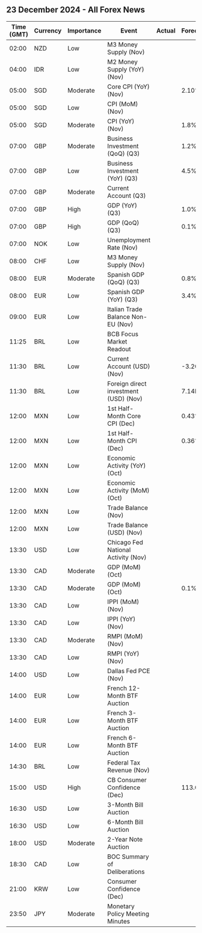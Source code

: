 ## 23 December 2024 - All Forex News

| Time (GMT) | Currency | Importance | Event | Actual | Forecast | Previous |
|------|----------|------------|-------|--------|----------|----------|
| 02:00 | NZD | Low | M3 Money Supply (Nov) |  |  | 418,981.0B |
| 04:00 | IDR | Low | M2 Money Supply (YoY) (Nov) |  |  | 6.70% |
| 05:00 | SGD | Moderate | Core CPI (YoY) (Nov) |  | 2.10% | 2.10% |
| 05:00 | SGD | Low | CPI (MoM) (Nov) |  |  | -0.30% |
| 05:00 | SGD | Moderate | CPI (YoY) (Nov) |  | 1.8% | 1.4% |
| 07:00 | GBP | Moderate | Business Investment (QoQ) (Q3) |  | 1.2% | 1.2% |
| 07:00 | GBP | Low | Business Investment (YoY) (Q3) |  | 4.5% | 4.5% |
| 07:00 | GBP | Moderate | Current Account (Q3) |  |  | -28.4B |
| 07:00 | GBP | High | GDP (YoY) (Q3) |  | 1.0% | 1.0% |
| 07:00 | GBP | High | GDP (QoQ) (Q3) |  | 0.1% | 0.1% |
| 07:00 | NOK | Low | Unemployment Rate (Nov) |  |  | 4.1% |
| 08:00 | CHF | Low | M3 Money Supply (Nov) |  |  | 1,147,624.0B |
| 08:00 | EUR | Moderate | Spanish GDP (QoQ) (Q3) |  | 0.8% | 0.8% |
| 08:00 | EUR | Low | Spanish GDP (YoY) (Q3) |  | 3.4% | 3.4% |
| 09:00 | EUR | Low | Italian Trade Balance Non-EU (Nov) |  |  | 5.71B |
| 11:25 | BRL | Low | BCB Focus Market Readout |  |  |  |
| 11:30 | BRL | Low | Current Account (USD) (Nov) |  | -3.20B | -5.88B |
| 11:30 | BRL | Low | Foreign direct investment (USD) (Nov) |  | 7.14B | 5.72B |
| 12:00 | MXN | Low | 1st Half-Month Core CPI (Dec) |  | 0.43% | 0.04% |
| 12:00 | MXN | Low | 1st Half-Month CPI (Dec) |  | 0.36% | 0.37% |
| 12:00 | MXN | Low | Economic Activity (YoY) (Oct) |  |  | 0.30% |
| 12:00 | MXN | Low | Economic Activity (MoM) (Oct) |  |  | 0.20% |
| 12:00 | MXN | Low | Trade Balance (Nov) |  |  | 0.371B |
| 12:00 | MXN | Low | Trade Balance (USD) (Nov) |  |  | 0.463B |
| 13:30 | USD | Low | Chicago Fed National Activity (Nov) |  |  | -0.40 |
| 13:30 | CAD | Moderate | GDP (MoM) (Oct) |  |  | 0.1% |
| 13:30 | CAD | Moderate | GDP (MoM) (Oct) |  | 0.1% | 0.1% |
| 13:30 | CAD | Low | IPPI (MoM) (Nov) |  |  | 1.2% |
| 13:30 | CAD | Low | IPPI (YoY) (Nov) |  |  | 1.1% |
| 13:30 | CAD | Moderate | RMPI (MoM) (Nov) |  |  | 3.8% |
| 13:30 | CAD | Low | RMPI (YoY) (Nov) |  |  | -2.8% |
| 14:00 | USD | Low | Dallas Fed PCE (Nov) |  |  | 2.30% |
| 14:00 | EUR | Low | French 12-Month BTF Auction |  |  | 2.372% |
| 14:00 | EUR | Low | French 3-Month BTF Auction |  |  | 2.770% |
| 14:00 | EUR | Low | French 6-Month BTF Auction |  |  | 2.575% |
| 14:30 | BRL | Low | Federal Tax Revenue (Nov) |  |  | 247.92B |
| 15:00 | USD | High | CB Consumer Confidence (Dec) |  | 113.0 | 111.7 |
| 16:30 | USD | Low | 3-Month Bill Auction |  |  | 4.250% |
| 16:30 | USD | Low | 6-Month Bill Auction |  |  | 4.160% |
| 18:00 | USD | Moderate | 2-Year Note Auction |  |  | 4.274% |
| 18:30 | CAD | Low | BOC Summary of Deliberations |  |  |  |
| 21:00 | KRW | Low | Consumer Confidence (Dec) |  |  | 100.7 |
| 23:50 | JPY | Moderate | Monetary Policy Meeting Minutes |  |  |  |
